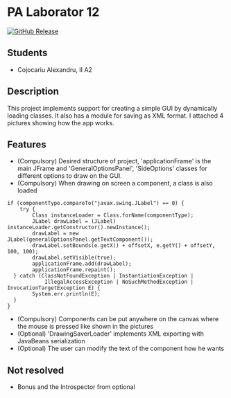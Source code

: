 

# PA Laborator 12

[![GitHub Release](https://img.shields.io/github/release/tterb/PlayMusic.svg?style=flat)]()  

## Students

  - Cojocariu Alexandru, II A2

## Description

This project implements support for creating a simple GUI by dynamically loading classes. It also has a module for saving as XML format.
I attached 4 pictures showing how the app works.

## Features

  - (Compulsory) Desired structure of project, 'applicationFrame' is the main JFrame and 'GeneralOptionsPanel', 'SideOptions' classes for different options to draw on the GUI.
  - (Compulsory) When drawing on screen a component, a class is also loaded
```
if (componentType.compareTo("javax.swing.JLabel") == 0) {  
    try {  
        Class instanceLoader = Class.forName(componentType);  
		JLabel drawLabel = (JLabel) instanceLoader.getConstructor().newInstance();  
		drawLabel = new JLabel(generalOptionsPanel.getTextComponent());  
		drawLabel.setBounds(e.getX() + offsetX, e.getY() + offsetY, 100, 100);  
		drawLabel.setVisible(true);  
		applicationFrame.add(drawLabel);  
		applicationFrame.repaint();  
  } catch (ClassNotFoundException | InstantiationException |  
            IllegalAccessException | NoSuchMethodException | InvocationTargetException E) {  
        System.err.println(E);  
  }  
}
```
 
 - (Compulsory) Components can be put anywhere on the canvas where the mouse is pressed like shown in the pictures
 - (Optional) 'DrawingSaverLoader' implements XML exporting with JavaBeans serialization 
 - (Optional) The user can modify the text of the component how he wants
## Not resolved

  - Bonus and the Introspector from optional 
  
